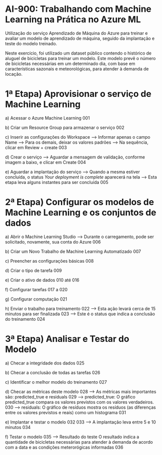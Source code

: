 # AI-900: Trabalhando com Machine Learning na Prática no Azure ML
Utilização do serviço Aprendizado de Máquina do Azure para treinar e avaliar um modelo de aprendizado de máquina, seguido da implantação e teste do modelo treinado.

Neste exercício, foi utilizado um dataset público contendo o histórico de aluguel de bicicletas para treinar um modelo. Este modelo prevê o número de bicicletas necessárias em um determinado dia, com base em características sazonais e meteorológicas, para atender à demanda de locação.

# 1ª Etapa) Aprovisionar o serviço de Machine Learning

a) Acessar o Azure Machine Learning
001

b) Criar um Resource Group para armazenar o serviço
002

c) Inserir as configurações do Workspace
--> Informar apenas o campo Name
--> Para os demais, deixar os valores padrões
--> Na sequência, clicar em Review + create
003

d) Crear o serviço
--> Aguardar a mensagem de validação, conforme imagem a baixo, e clicar em Create
004


e) Aguardar a implantação do serviço
--> Quando a mesma estiver concluída, o status <i>Your deployment is complete</i> aparecerá na tela
--> Esta etapa leva alguns instantes para ser concluída
005



# 2ª Etapa) Configurar os modelos de Machine Learning e os conjuntos de dados

a) Abrir o Machine Learning Studio
--> Durante o carregamento, pode ser solicitado, novamente, sua conta do Azure
006

b) Criar um Novo Trabalho de Machine Learning Automatizado
007

c) Preencher as configurações básicas
008

d) Criar o tipo de tarefa
009

e) Criar o ativo de dados
010 até 016

f) Configurar tarefas
017 a 020

g) Configurar computação
021

h) Enviar o trabalho para treinamento 
022
--> Esta ação levará cerca de 15 minutos para ser finalizada
023
--> Este é o status que indica a conclusão do treinamento
024


# 3ª Etapa) Analisar e Testar do Modelo

a) Checar a integridade dos dados
025

b) Checar a conclusão de todas as tarefas
026

c) Identificar o melhor modelo do treinamento
027

d) Checar as métricas deste modelo
028
--> As métricas mais importantes são: predicted_true e residuals
029
--> predicted_true: O gráfico predicted_true compara os valores previstos com os valores verdadeiros.
030
--> residuals: O gráfico de resíduos mostra os resíduos (as diferenças entre os valores previstos e reais) como um histograma
031

e) Implantar e testar o modelo
032
033
--> A implantação leva entre 5 e 10 minutos
034

f) Testar o modelo
035
--> Resultado do teste
O resultado indica a quantidade de bicicletas necessárias para atender à demanda de acordo com a data e as condições meterorógicas informadas
036
